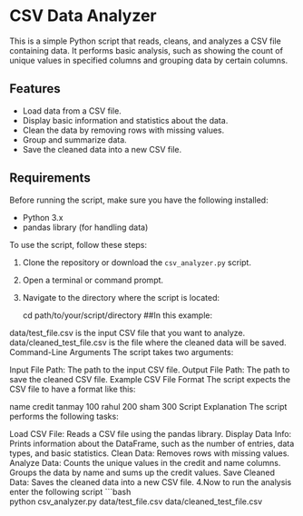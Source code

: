 # CSV Data Analyzer

This is a simple Python script that reads, cleans, and analyzes a CSV file containing data. It performs basic analysis, such as showing the count of unique values in specified columns and grouping data by certain columns.

## Features

- Load data from a CSV file.
- Display basic information and statistics about the data.
- Clean the data by removing rows with missing values.
- Group and summarize data.
- Save the cleaned data into a new CSV file.

## Requirements

Before running the script, make sure you have the following installed:

- Python 3.x
- pandas library (for handling data)



To use the script, follow these steps:

1. Clone the repository or download the `csv_analyzer.py` script.
2. Open a terminal or command prompt.
3. Navigate to the directory where the script is located:
   
   cd path/to/your/script/directory
 ##In this example:

data/test_file.csv is the input CSV file that you want to analyze.
data/cleaned_test_file.csv is the file where the cleaned data will be saved.
Command-Line Arguments
The script takes two arguments:

Input File Path: The path to the input CSV file.
Output File Path: The path to save the cleaned CSV file.
Example CSV File Format
The script expects the CSV file to have a format like this:

name	credit
tanmay	100
rahul	200
sham	300
Script Explanation
The script performs the following tasks:

Load CSV File: Reads a CSV file using the pandas library.
Display Data Info: Prints information about the DataFrame, such as the number of entries, data types, and basic statistics.
Clean Data: Removes rows with missing values.
Analyze Data:
Counts the unique values in the credit and name columns.
Groups the data by name and sums up the credit values.
Save Cleaned Data: Saves the cleaned data into a new CSV file.
4.Now to run the analysis enter the following script
    ```bash             
   python csv_analyzer.py data/test_file.csv data/cleaned_test_file.csv

                  
